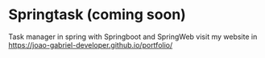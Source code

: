 # Springtask (coming soon)
 Task manager in spring with Springboot and SpringWeb
 visit my website in https://joao-gabriel-developer.github.io/portfolio/

